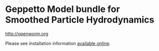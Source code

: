 # Geppetto Model bundle for Smoothed Particle Hydrodynamics
http://openworm.org

Please see installation information [available online](http://bit.ly/NBuKjd).